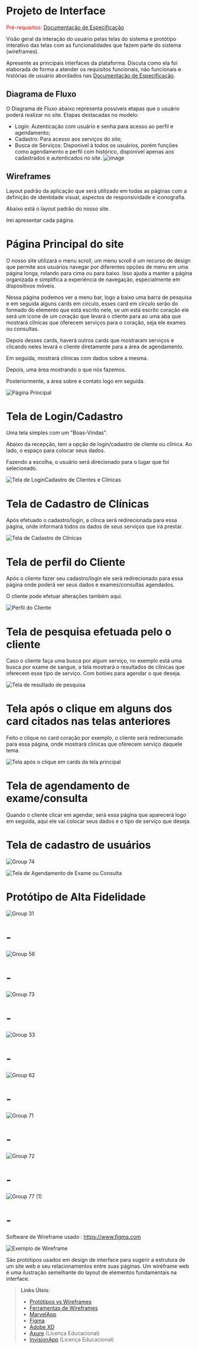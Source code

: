 
# Projeto de Interface

<span style="color:red">Pré-requisitos: <a href="2-Especificação do Projeto.md"> Documentação de Especificação</a></span>

Visão geral da interação do usuário pelas telas do sistema e protótipo interativo das telas com as funcionalidades que fazem parte do sistema (wireframes).

 Apresente as principais interfaces da plataforma. Discuta como ela foi elaborada de forma a atender os requisitos funcionais, não funcionais e histórias de usuário abordados nas <a href="2-Especificação do Projeto.md"> Documentação de Especificação</a>.

## Diagrama de Fluxo

O Diagrama de Fluxo abaixo representa possíveis etapas que o usuário poderá realizar no site.
Etapas destacadas no modelo:
- Login: Autenticação com usuário e senha para acesso ao perfil e agendamento;
- Cadastro: Para acesso aos serviços do site;
- Busca de Serviços: Disponível à todos os usuários, porém funções como agendamento e perfil com histórico, disponivel apenas aos cadastrados e autenticados no site. 
![image](https://github.com/ICEI-PUC-Minas-PMV-ADS/pmv-ads-2024-1-e2-proj-int-t4-HmoreH/assets/32981763/e1950c47-9095-414c-8c54-a2fa3b78648a)


## Wireframes


Layout padrão da aplicação que será utilizado em todas as páginas com a definição de identidade visual, aspectos de responsividade e iconografia.

Abaixo está o layout padrão do nosso site.

Irei apresentar cada página.

# Página Principal do site

O nosso site utilizará o menu scroll, um menu scroll é um recurso de design que permite aos usuários navegar por diferentes opções de menu em uma página longa, rolando para cima ou para baixo. Isso ajuda a manter a página organizada e simplifica a experiência de navegação, especialmente em dispositivos móveis.

Nessa página podemos ver a menu bar, logo a baixo uma barra de pesquisa e em seguida alguns cards em círculo, esses card em círculo serão do formado do elemento que está escrito nele, se um está escrito coração ele será um ícone de um coração que levará o cliente para ao uma aba que mostrará clínicas que oferecem serviços para o coração, seja ele exames ou consultas.

Depois desses cards, haverá outros cards que mostraram serviços e clicando neles levará o cliente diretamente para a área de agendamento.

Em seguida, mostrará clínicas com dados sobre a mesma.

Depois, uma área mostrando o que nós fazemos.

Posteriormente, a área sobre e contato logo em seguida.

![Página Principal](https://github.com/ICEI-PUC-Minas-PMV-ADS/pmv-ads-2024-1-e2-proj-int-t4-HmoreH/assets/117231834/8b1ecd44-5bb2-4f2e-a974-ed9243a52bc8)


# Tela de Login/Cadastro

Uma tela simples com um "Boas-Vindas".

Abaixo da recepção, tem a opção de login/cadastro de cliente ou clínica. Ao lado, o espaço para colocar seus dados.

Fazendo a escolha, o usuário será direcionado para o lugar que foi selecionado.



![Tela de LoginCadastro de Clientes e Clínicas](https://github.com/ICEI-PUC-Minas-PMV-ADS/pmv-ads-2024-1-e2-proj-int-t4-HmoreH/assets/117231834/83f8e2db-446b-4434-9df4-8cb02d16b9f6)



# Tela de Cadastro de Clínicas

Após efetuado o cadastro/login, a clínca será redirecionada para essa página, onde informará todos os dados de seus serviços que irá prestar.


![Tela de Cadastro de Clínicas](https://github.com/ICEI-PUC-Minas-PMV-ADS/pmv-ads-2024-1-e2-proj-int-t4-HmoreH/assets/117231834/ec8d7b1b-2a31-49f1-ab58-a513a3280cf9)


# Tela de perfil do Cliente

Após o cliente fazer seu cadastro/login ele será redirecionado para essa página onde poderá ver seus dados e exames/consultas agendados.

O cliente pode efetuar alterações também aqui.


![Perfil do Cliente](https://github.com/ICEI-PUC-Minas-PMV-ADS/pmv-ads-2024-1-e2-proj-int-t4-HmoreH/assets/117231834/4b163362-4de7-4320-890a-3847f39f21dd)



# Tela de pesquisa efetuada pelo o cliente

Caso o cliente faça uma busca por algum serviço, no exemplo está uma busca por exame de sangue, a tela mostrará o resultados de clínicas que oferecem esse tipo de serviço. Com botões para agendar o que deseja.



![Tela de resultado de pesquisa](https://github.com/ICEI-PUC-Minas-PMV-ADS/pmv-ads-2024-1-e2-proj-int-t4-HmoreH/assets/117231834/ecbf67a7-d911-44e0-9e64-eb87c8b01a93)



# Tela após o clique em alguns dos card citados nas telas anteriores

Feito o clique no card coração por exemplo, o cliente será redirecionado para essa página, onde mostrará clínicas que oferecem serviço daquele tema.


![Tela após o clique em cards da tela principal](https://github.com/ICEI-PUC-Minas-PMV-ADS/pmv-ads-2024-1-e2-proj-int-t4-HmoreH/assets/117231834/836b4d2d-038b-4fb5-b394-79d14ca6c09e)



# Tela de agendamento de exame/consulta

Quando o cliente clicar em agendar, será essa página que aparecerá logo em seguida, aqui ele vai colocar seus dados e o tipo de serviço que deseja.


# Tela de cadastro de usuários


![Group 74](https://github.com/ICEI-PUC-Minas-PMV-ADS/pmv-ads-2024-1-e2-proj-int-t4-HmoreH/assets/117231834/d6284843-58f2-4e25-8cba-3964234c7332)



![Tela de Agendamento de Exame ou Consulta](https://github.com/ICEI-PUC-Minas-PMV-ADS/pmv-ads-2024-1-e2-proj-int-t4-HmoreH/assets/117231834/cd2fba31-9bac-4752-ac07-8e612549d0fa)


# Protótipo de Alta Fidelidade

![Group 31](https://github.com/ICEI-PUC-Minas-PMV-ADS/pmv-ads-2024-1-e2-proj-int-t4-HmoreH/assets/117231834/5d8c7bfb-9453-4419-a6dd-1d61dd13c0fb)

# - # 

![Group 56](https://github.com/ICEI-PUC-Minas-PMV-ADS/pmv-ads-2024-1-e2-proj-int-t4-HmoreH/assets/117231834/53c1ba04-076c-449c-bb87-50875f8a4313)

# - #

![Group 73](https://github.com/ICEI-PUC-Minas-PMV-ADS/pmv-ads-2024-1-e2-proj-int-t4-HmoreH/assets/117231834/ffabe6d5-be72-4570-8c3b-6122de57a4e8)

# - #

![Group 33](https://github.com/ICEI-PUC-Minas-PMV-ADS/pmv-ads-2024-1-e2-proj-int-t4-HmoreH/assets/117231834/a698428e-4869-4ff9-9178-4c486595d808)

# - # 

![Group 62](https://github.com/ICEI-PUC-Minas-PMV-ADS/pmv-ads-2024-1-e2-proj-int-t4-HmoreH/assets/117231834/b1019780-fa06-4f56-9638-d26d86dac473)

# - #

![Group 71](https://github.com/ICEI-PUC-Minas-PMV-ADS/pmv-ads-2024-1-e2-proj-int-t4-HmoreH/assets/117231834/72467a36-f47c-4989-8262-90a14c1a1965)

# - #

![Group 72](https://github.com/ICEI-PUC-Minas-PMV-ADS/pmv-ads-2024-1-e2-proj-int-t4-HmoreH/assets/117231834/11a2de28-a8d1-467f-b3cd-74bf7d8b5d12)


# - #

![Group 77 (1)](https://github.com/ICEI-PUC-Minas-PMV-ADS/pmv-ads-2024-1-e2-proj-int-t4-HmoreH/assets/117231834/c0fa878d-5a5d-4205-b9f7-7c7428c360d6)




# - # 

Software de Wireframe usado : https://www.figma.com 



![Exemplo de Wireframe](img/wireframe-example.png)

São protótipos usados em design de interface para sugerir a estrutura de um site web e seu relacionamentos entre suas páginas. Um wireframe web é uma ilustração semelhante do layout de elementos fundamentais na interface.
 
> **Links Úteis**:
> - [Protótipos vs Wireframes](https://www.nngroup.com/videos/prototypes-vs-wireframes-ux-projects/)
> - [Ferramentas de Wireframes](https://rockcontent.com/blog/wireframes/)
> - [MarvelApp](https://marvelapp.com/developers/documentation/tutorials/)
> - [Figma](https://www.figma.com/)
> - [Adobe XD](https://www.adobe.com/br/products/xd.html#scroll)
> - [Axure](https://www.axure.com/edu) (Licença Educacional)
> - [InvisionApp](https://www.invisionapp.com/) (Licença Educacional)

